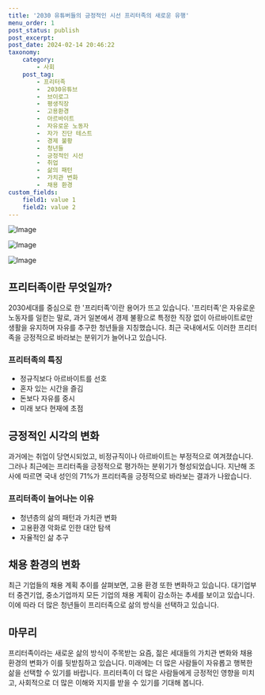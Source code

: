 ```yaml
---
title: '2030 유튜버들의 긍정적인 시선 프리터족의 새로운 유행'
menu_order: 1
post_status: publish
post_excerpt: 
post_date: 2024-02-14 20:46:22
taxonomy:
    category:
        - 사회
    post_tag:
        - 프리터족
        -  2030유튜브
        -  브이로그
        -  평생직장
        -  고용환경
        -  아르바이트
        -  자유로운 노동자
        -  자가 진단 테스트
        -  경제 불황
        -  청년들
        -  긍정적인 시선
        -  취업
        -  삶의 패턴
        -  가치관 변화
        -  채용 환경
custom_fields:
    field1: value 1
    field2: value 2
---
```


![Image](https://imgnews.pstatic.net/image/015/2024/02/13/0004947976_001_20240213204701020.jpg?type=w647)

![Image](https://imgnews.pstatic.net/image/015/2024/02/13/0004947976_002_20240213204701050.jpg?type=w647)

![Image](https://imgnews.pstatic.net/image/015/2024/02/13/0004947976_003_20240213204701072.jpg?type=w647)

## 프리터족이란 무엇일까?
2030세대를 중심으로 한 '프리터족'이란 용어가 뜨고 있습니다. '프리터족'은 자유로운 노동자를 일컫는 말로, 과거 일본에서 경제 불황으로 특정한 직장 없이 아르바이트로만 생활을 유지하며 자유를 추구한 청년들을 지칭했습니다. 최근 국내에서도 이러한 프리터족을 긍정적으로 바라보는 분위기가 늘어나고 있습니다. 
### 프리터족의 특징
- 정규직보다 아르바이트를 선호
- 혼자 있는 시간을 즐김
- 돈보다 자유를 중시
- 미래 보다 현재에 초점
## 긍정적인 시각의 변화
과거에는 취업이 당연시되었고, 비정규직이나 아르바이트는 부정적으로 여겨졌습니다. 그러나 최근에는 프리터족을 긍정적으로 평가하는 분위기가 형성되었습니다. 지난해 조사에 따르면 국내 성인의 71%가 프리터족을 긍정적으로 바라보는 결과가 나왔습니다.
### 프리터족이 늘어나는 이유
- 청년층의 삶의 패턴과 가치관 변화
- 고용환경 악화로 인한 대안 탐색
- 자율적인 삶 추구
## 채용 환경의 변화
최근 기업들의 채용 계획 추이를 살펴보면, 고용 환경 또한 변화하고 있습니다. 대기업부터 중견기업, 중소기업까지 모든 기업의 채용 계획이 감소하는 추세를 보이고 있습니다. 이에 따라 더 많은 청년들이 프리터족으로 삶의 방식을 선택하고 있습니다.
## 마무리
프리터족이라는 새로운 삶의 방식이 주목받는 요즘, 젊은 세대들의 가치관 변화와 채용 환경의 변화가 이를 뒷받침하고 있습니다. 미래에는 더 많은 사람들이 자유롭고 행복한 삶을 선택할 수 있기를 바랍니다. 프리터족이 더 많은 사람들에게 긍정적인 영향을 미치고, 사회적으로 더 많은 이해와 지지를 받을 수 있기를 기대해 봅니다.

